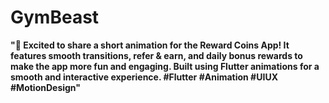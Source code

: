 # GymBeast
**"🚀 Excited to share a short animation for the Reward Coins App! It features smooth transitions, refer &amp; earn, and daily bonus rewards to make the app more fun and engaging.  Built using Flutter animations for a smooth and interactive experience.   #Flutter #Animation #UIUX #MotionDesign"**
